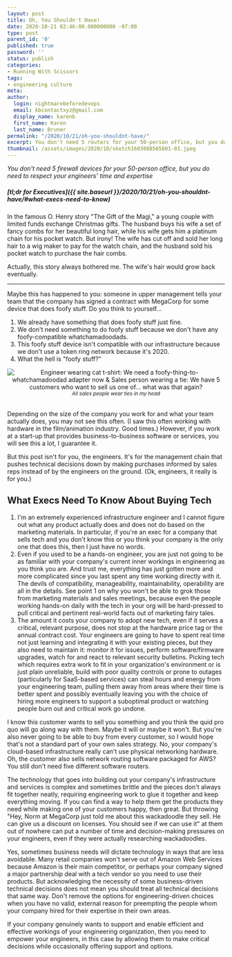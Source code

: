 ```yaml
---
layout: post
title: Oh, You Shouldn't Have!
date: 2020-10-21 02:46:08.000000000 -07:00
type: post
parent_id: '0'
published: true
password: ''
status: publish
categories:
- Running With Scissors
tags:
- engineering culture
meta:
author:
  login: nightmarebeforedevops
  email: kbcontactxyz@gmail.com
  display_name: karenb
  first_name: Karen
  last_name: Bruner
permalink: "/2020/10/21/oh-you-shouldnt-have/"
excerpt: You don't need 5 routers for your 50-person office, but you do need to respect your engineers' time and expertise
thumbnail: /assets/images/2020/10/sketch1603088565601-01.jpeg
---
```


_You don't need 5 firewall devices for your 50-person office, but you do need to respect your engineers' time and expertise_


##### _[tl;dr for Executives]({{ site.baseurl }}/2020/10/21/oh-you-shouldnt-have/#what-execs-need-to-know)_


In the famous O. Henry story "The Gift of the Magi," a young couple with limited funds exchange Christmas gifts. The husband buys his wife a set of fancy combs for her beautiful long hair, while his wife gets him a platinum chain for his pocket watch. But irony! The wife has cut off and sold her long hair to a wig maker to pay for the watch chain, and the husband sold his pocket watch to purchase the hair combs.


Actually, this story always bothered me. The wife's hair would grow back eventually.


* * *

Maybe this has happened to you: someone in upper management tells your team that the company has signed a contract with MegaCorp for some device that does foofy stuff. Do you think to yourself...


1. We already have something that does foofy stuff just fine.
1. We don't need something to do foofy stuff because we don't have any foofy-compatible whatchamadoodads.
1. This foofy stuff device isn't compatible with our infrastructure because we don't use a token ring network because it's 2020.
1. What the hell is "foofy stuff?"


<div align="center">
<img
src="{{ site.baseurl }}/assets/images/2020/10/sketch1603088565601-01.jpeg"
alt="Engineer wearing cat t-shirt: We need a foofy-thing-to-whatchamadoodad adapter now & Sales person wearing a tie: We have 5 customers who want to sell us one of... what was that again?">
<br>
<i><small>
All sales people wear ties in my head
</small></i>
</div>
<br>


Depending on the size of the company you work for and what your team actually does, you may not see this often. (I saw this often working with hardware in the film/animation industry. Good times.) However, if you work at a start-up that provides business-to-business software or services, you will see this a lot, I guarantee it.


But this post isn't for you, the engineers. It's for the management chain that pushes technical decisions down by making purchases informed by sales reps instead of by the engineers on the ground. (Ok, engineers, it really is for you.)


## What Execs Need To Know About Buying Tech


1. I'm an extremely experienced infrastructure engineer and I cannot figure out what any product actually does and does not do based on the marketing materials. In particular, if you're an exec for a company that sells tech and you don't know this or you think your company is the only one that does this, then I just have no words.
1. Even if you used to be a hands-on engineer, you are just not going to be as familiar with your company's current inner workings in engineering as you think you are. And trust me, everything has just gotten more and more complicated since you last spent any time working directly with it. The devils of compatibility, manageability, maintainability, operability are all in the details. See point 1 on why you won't be able to grok those from marketing materials and sales meetings, because even the people working hands-on daily with the tech in your org will be hard-pressed to pull critical and pertinent real-world facts out of marketing fairy tales.
1. The amount it costs your company to adopt new tech, even if it serves a critical, relevant purpose, does not stop at the hardware price tag or the annual contract cost. Your engineers are going to have to spent real time not just learning and integrating it with your existing pieces, but they also need to maintain it: monitor it for issues, perform software/firmware upgrades, watch for and react to relevant security bulletins. Picking tech which requires extra work to fit in your organization's environment or is just plain unreliable, build with poor quality controls or prone to outages (particularly for SaaS-based services) can steal hours and energy from your engineering team, pulling them away from areas where their time is better spent and possibly eventually leaving you with the choice of hiring more engineers to support a suboptimal product or watching people burn out and critical work go undone.


I know this customer wants to sell you something and you think the quid pro quo will go along way with them. Maybe it will or maybe it won't. But you're also never going to be able to buy from every customer, so I would hope that's not a standard part of your own sales strategy. No, your company's cloud-based infrastructure really can't use physical networking hardware. Oh, the customer also sells network routing software packaged for AWS? You still don't need five different software routers.


The technology that goes into building out your company's infrastructure and services is complex and sometimes brittle and the pieces don't always fit together neatly, requiring engineering work to glue it together and keep everything moving. If you can find a way to help them get the products they need while making one of your customers happy, then great. But throwing "Hey, Norm at MegaCorp just told me about this wackadoodle they sell. He can give us a discount on licenses. You should see if we can use it" at them out of nowhere can put a number of time and decision-making pressures on your engineers, even if they were actually researching wackadoodles.


Yes, sometimes business needs will dictate technology in ways that are less avoidable. Many retail companies won't serve out of Amazon Web Services because Amazon is their main competitor, or perhaps your company signed a major partnership deal with a tech vendor so you need to use their products. But acknowledging the necessity of some business-driven technical decisions does not mean you should treat all technical decisions that same way. Don't remove the options for engineering-driven choices when you have no valid, external reason for preempting the people whom your company hired for their expertise in their own areas.


If your company genuinely wants to support and enable efficient and effective workings of your engineering organization, then you need to empower your engineers, in this case by allowing them to make critical decisions while occasionally offering support and options.


